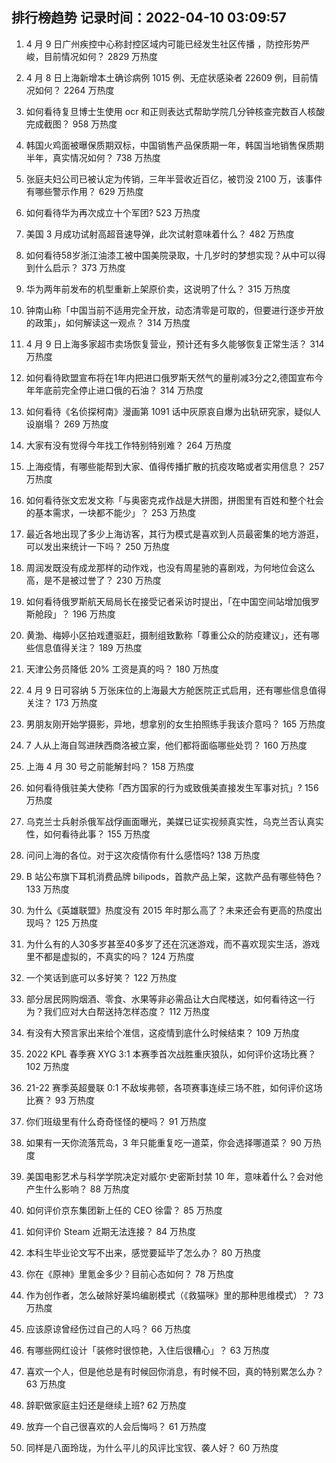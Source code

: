 
## 排行榜趋势 记录时间：2022-04-10 03:09:57
  
  1. 4 月 9 日广州疾控中心称封控区域内可能已经发生社区传播 ，防控形势严峻，目前情况如何？ 2829 万热度
    
  2. 4 月 8 日上海新增本土确诊病例 1015 例、无症状感染者 22609 例，目前情况如何？ 2264 万热度
    
  3. 如何看待复旦博士生使用 ocr 和正则表达式帮助学院几分钟核查完数百人核酸完成截图？ 958 万热度
    
  4. 韩国火鸡面被曝保质期双标，中国销售产品保质期一年，韩国当地销售保质期半年，真实情况如何？ 738 万热度
    
  5. 张庭夫妇公司已被认定为传销，三年半营收近百亿，被罚没 2100 万，该事件有哪些警示作用？ 629 万热度
    
  6. 如何看待华为再次成立十个军团? 523 万热度
    
  7. 美国 3 月成功试射高超音速导弹，此次试射意味着什么？ 482 万热度
    
  8. 如何看待58岁浙江油漆工被中国美院录取，十几岁时的梦想实现？从中可以得到什么启示？ 373 万热度
    
  9. 华为两年前发布的机型重新上架原价卖，这说明了什么？ 315 万热度
    
  10. 钟南山称「中国当前不适用完全开放，动态清零是可取的，但要进行逐步开放的政策」，如何解读这一观点？ 314 万热度
    
  11. 4 月 9 日上海多家超市卖场恢复营业，预计还有多久能够恢复正常生活？ 314 万热度
    
  12. 如何看待欧盟宣布将在1年内把进口俄罗斯天然气的量削减3分之2,德国宣布今年年底前完全停止进口俄的石油？ 314 万热度
    
  13. 如何看待《名侦探柯南》漫画第 1091 话中灰原哀自爆为出轨研究家，疑似人设崩塌？ 269 万热度
    
  14. 大家有没有觉得今年找工作特别特别难？ 264 万热度
    
  15. 上海疫情，有哪些能帮到大家、值得传播扩散的抗疫攻略或者实用信息？ 257 万热度
    
  16. 如何看待张文宏发文称「与奥密克戎作战是大拼图，拼图里有百姓和整个社会的基本需求，一块都不能少」？ 253 万热度
    
  17. 最近各地出现了多少上海访客，其行为模式是喜欢到人员最密集的地方游逛，可以发出来统计一下吗？ 250 万热度
    
  18. 周润发既没有成龙那样的动作戏，也没有周星驰的喜剧戏，为何地位会这么高，是不是被过誉了？ 230 万热度
    
  19. 如何看待俄罗斯航天局局长在接受记者采访时提出，「在中国空间站增加俄罗斯舱段」？ 196 万热度
    
  20. 黄渤、梅婷小区拍戏遭驱赶，摄制组致歉称「尊重公众的防疫建议」，还有哪些信息值得关注？ 189 万热度
    
  21. 天津公务员降低 20% 工资是真的吗？ 180 万热度
    
  22. 4 月 9 日可容纳 5 万张床位的上海最大方舱医院正式启用，还有哪些信息值得关注？ 173 万热度
    
  23. 男朋友刚开始学摄影，异地，想拿别的女生拍照练手我该介意吗？ 165 万热度
    
  24. 7 人从上海自驾进陕西商洛被立案，他们都将面临哪些处罚？ 160 万热度
    
  25. 上海 4 月 30 号之前能解封吗？ 158 万热度
    
  26. 如何看待俄驻美大使称「西方国家的行为或致俄美直接发生军事对抗」? 156 万热度
    
  27. 乌克兰士兵射杀俄军战俘画面曝光，美媒已证实视频真实性，乌克兰否认真实性，如何看待此事？ 155 万热度
    
  28. 问问上海的各位。对于这次疫情你有什么感悟吗? 138 万热度
    
  29. B 站公布旗下耳机消费品牌 bilipods，首款产品上架，这款产品有哪些特色？ 133 万热度
    
  30. 为什么《英雄联盟》热度没有 2015 年时那么高了？未来还会有更高的热度出现吗？ 125 万热度
    
  31. 为什么有的人30多岁甚至40多岁了还在沉迷游戏，而不喜欢现实生活，游戏里不都是虚拟的，不真实的吗？ 124 万热度
    
  32. 一个笑话到底可以多好笑？ 122 万热度
    
  33. 部分居民网购烟酒、零食、水果等非必需品让大白爬楼送，如何看待这一行为？我们应对大白帮送持怎样态度？ 112 万热度
    
  34. 有没有大预言家出来给个准信，这疫情到底什么时候结束？ 109 万热度
    
  35. 2022 KPL 春季赛 XYG 3:1 本赛季首次战胜重庆狼队，如何评价这场比赛？ 102 万热度
    
  36. 21-22 赛季英超曼联 0:1 不敌埃弗顿，各项赛事连续三场不胜，如何评价这场比赛？ 93 万热度
    
  37. 你们班级里有什么奇奇怪怪的梗吗？ 91 万热度
    
  38. 如果有一天你流落荒岛，3 年只能重复吃一道菜，你会选择哪道菜？ 90 万热度
    
  39. 美国电影艺术与科学学院决定对威尔·史密斯封禁 10 年，意味着什么？会对他产生什么影响？ 88 万热度
    
  40. 如何评价京东集团新上任的 CEO 徐雷？ 85 万热度
    
  41. 如何评价 Steam 近期无法连接？ 84 万热度
    
  42. 本科生毕业论文写不出来，感觉要延毕了怎么办？ 80 万热度
    
  43. 你在《原神》里氪金多少？目前心态如何？ 78 万热度
    
  44. 作为创作者，怎么破除好莱坞编剧模式（《救猫咪》里的那种思维模式）？ 73 万热度
    
  45. 应该原谅曾经伤过自己的人吗？ 66 万热度
    
  46. 有哪些网红设计「装修时很惊艳，入住后很糟心」？ 63 万热度
    
  47. 喜欢一个人，但是他总是有时候回你消息，有时候不回，真的特别累怎么办？ 63 万热度
    
  48. 辞职做家庭主妇还是继续上班? 62 万热度
    
  49. 放弃一个自己很喜欢的人会后悔吗？ 61 万热度
    
  50. 同样是八面玲珑，为什么平儿的风评比宝钗、袭人好？ 60 万热度
    